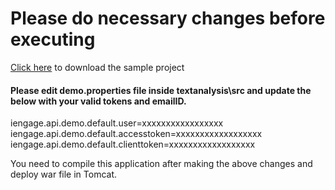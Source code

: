 # Please do necessary changes before executing

[Click here](https://github.com/iEngage/samples/archive/master.zip) to download the sample project

#### Please edit demo.properties file inside textanalysis\src and update the below with your valid tokens and emailID.

iengage.api.demo.default.user=xxxxxxxxxxxxxxxxx
iengage.api.demo.default.accesstoken=xxxxxxxxxxxxxxxxxx
iengage.api.demo.default.clienttoken=xxxxxxxxxxxxxxxxxx

You need to compile this application after making the above changes and deploy war file in Tomcat.

